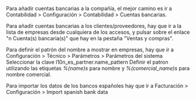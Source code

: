 Para añadir cuentas bancarias a la compañía, el mejor camino es ir a
Contabilidad \> Configuración \> Contabilidad \> Cuentas bancarias.

Para añadir cuentas bancarias a los clientes/proveedores, hay que ir a
la lista de empresas desde cualquiera de los accesos, y pulsar sobre el
enlace "n Cuenta(s) bancaria(s)" que hay en la pestaña "Ventas y
compras".

Para definir el patrón del nombre a mostrar en empresas, hay que ir a
Configuración \> Técnico \> Parámetros \> Parámetros del sistema
Seleccionar la clave l10n_es_partner.name_pattern Definir el patron
utilizando las etiquetas *%(name)s* para nombre y *%(comercial_name)s*
para nombre comercial.

Para importar los datos de los bancos españoles hay que ir a 
Facturación \> Configuración \> Import spanish bank data